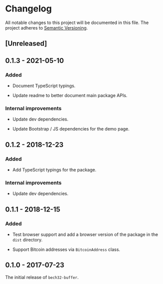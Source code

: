 # Changelog

All notable changes to this project will be documented in this file.
The project adheres to [Semantic Versioning](http://semver.org/spec/v2.0.0.html).

## [Unreleased]

## 0.1.3 - 2021-05-10

### Added

- Document TypeScript typings.

- Update readme to better document main package APIs.

### Internal improvements

- Update dev dependencies.

- Update Bootstrap / JS dependencies for the demo page.

## 0.1.2 - 2018-12-23

### Added

- Add TypeScript typings for the package.

### Internal improvements

- Update dev dependencies.

## 0.1.1 - 2018-12-15

### Added

- Test browser support and add a browser version of the package in the `dist` directory.

- Support Bitcoin addresses via `BitcoinAddress` class.

## 0.1.0 - 2017-07-23

The initial release of `bech32-buffer`.
